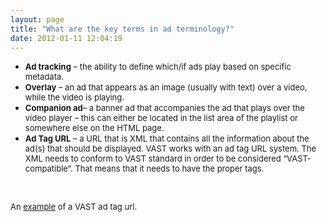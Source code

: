 ```yaml
---
layout: page
title: "What are the key terms in ad terminology?"
date: 2012-01-11 12:04:19
---
```


*   <span style="font-size: small;"><strong>Ad tracking</strong> – the ability to define which/if ads play based on specific metadata.</span>
*   <span style="font-size: small;"><strong>Overlay</strong> – an ad that appears as an image (usually with text) over a video, while the video is playing.</span>
*   <span style="font-size: small;"><strong>Companion ad</strong>– a banner ad that accompanies the ad that plays over the video player – this can either be located in the list area of the playlist or somewhere else on the HTML page.</span>
*   <span style="font-size: small;"><strong>Ad Tag URL</strong> – a URL that is XML that contains all the information about the ad(s) that should be displayed. VAST works with an ad tag URL system. The XML needs to conform to VAST standard in order to be considered “VAST-compatible”. That means that it needs to have the proper tags.</span>

 

<span style="font-size: small;">An <a href="http://ad3.liverail.com/?LR_PUBLISHER_ID=1331&LR_CAMPAIGN_ID=229&LR_SCHEMA=vast2" target="_blank" title="example of a VAST ad tag url">example</a> of a VAST ad tag url.</span>

 